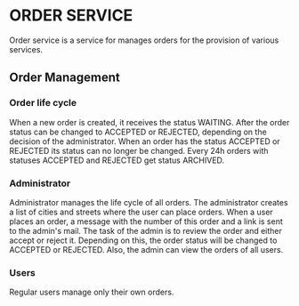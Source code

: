 # ORDER SERVICE

Order service is a service for manages orders for the provision of various services. 

## Order Management 

### Order life cycle

When a new order is created, it receives the status WAITING. 
After the order status can be changed to ACCEPTED or REJECTED, depending on the decision of the administrator. 
When an order has the status ACCEPTED or REJECTED its status can no longer be changed.
Every 24h orders with statuses ACCEPTED and REJECTED get status ARCHIVED.

### Administrator

Administrator manages the life cycle of all orders. 
The administrator creates a list of cities and streets where the user can place orders. 
When a user places an order, a message with the number of this order and a link is sent to the admin's mail. 
The task of the admin is to review the order and either accept or reject it. 
Depending on this, the order status will be changed to ACCEPTED or REJECTED. 
Also, the admin can view the orders of all users. 

### Users

Regular users manage only their own orders.
